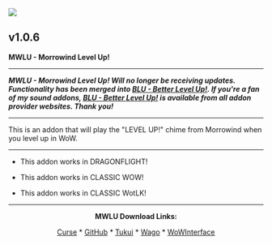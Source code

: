 [![](https://img.shields.io/static/v1?label=Donate&message=CashApp&color=brightgreen)](https://bit.ly/3fyxxSU)

v1.0.6
------------------------------

**MWLU - Morrowind Level Up!**

------------------------------

***MWLU - Morrowind Level Up! Will no longer be receiving updates. Functionality has been merged into [BLU - Better Level Up!](https://www.curseforge.com/wow/addons/blu-better-level-up "This link takes you to the Curseforge.com website, you may download it here and help support the developers."). If you're a fan of my sound addons, [BLU - Better Level Up!](https://www.curseforge.com/wow/addons/blu-better-level-up "This link takes you to the Curseforge.com website, you may download it here and help support the developers.") is available from all addon provider websites. Thank you!***

------------------------------

This is an addon that will play the "LEVEL UP!" chime from Morrowind when you level up in WoW.

------------------------------

- This addon works in DRAGONFLIGHT!

- This addon works in CLASSIC WOW!

- This addon works in CLASSIC WotLK!

------------------------------
<div align="center">

**MWLU Download Links:**

[Curse](https://www.curseforge.com/wow/addons/mwlu "This link takes you to the Curseforge.com website, you may download it here and help support the developers.") * [GitHub](https://github.com/donniedice/MWLU "This link takes you to the GitHub.com website, you may download it here.") * [Tukui](https://www.tukui.org/addons.php?id=231 "This link takes you to the Tukui.org website, you may download it here.") * [Wago](https://addons.wago.io/addons/mwlu "This link takes you to the Wago.io website, you may download it here and help support the developers.") * [WoWInterface](https://www.wowinterface.com/downloads/info26259-MWLU-MorrowindLevelUp.html "This link takes you to the WoWInterface.com website, you may download it here.")

</div>
